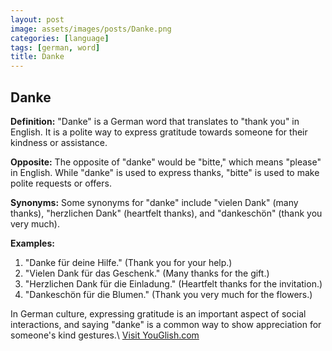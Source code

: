 ```yaml
---
layout: post
image: assets/images/posts/Danke.png
categories: [language]
tags: [german, word]
title: Danke
---
```


## Danke

**Definition:** "Danke" is a German word that translates to "thank you" in English. It is a polite way to express gratitude towards someone for their kindness or assistance.

**Opposite:** The opposite of "danke" would be "bitte," which means "please" in English. While "danke" is used to express thanks, "bitte" is used to make polite requests or offers.

**Synonyms:** Some synonyms for "danke" include "vielen Dank" (many thanks), "herzlichen Dank" (heartfelt thanks), and "dankeschön" (thank you very much).

**Examples:**

1. "Danke für deine Hilfe." (Thank you for your help.)
2. "Vielen Dank für das Geschenk." (Many thanks for the gift.)
3. "Herzlichen Dank für die Einladung." (Heartfelt thanks for the invitation.)
4. "Dankeschön für die Blumen." (Thank you very much for the flowers.)

In German culture, expressing gratitude is an important aspect of social interactions, and saying "danke" is a common way to show appreciation for someone's kind gestures.\ <a id="yg-widget-0" class="youglish-widget" data-query="Danke" data-lang="german" data-components="8412" data-auto-start="0" data-bkg-color="theme_light" data-title="How%20to%20pronounce%20Danke%20in%20German"  rel="nofollow" href="https://youglish.com">Visit YouGlish.com</a><script async src="https://youglish.com/public/emb/widget.js" charset="utf-8"></script>